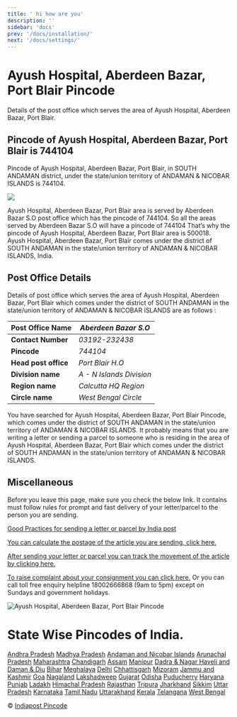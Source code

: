 ```yaml
---
title: ' hi how are you'
description: ''
sidebar: 'docs'
prev: '/docs/installation/'
next: '/docs/settings/'
---
```



# Ayush Hospital, Aberdeen Bazar, Port Blair Pincode
Details of the post office which serves the area of Ayush Hospital, Aberdeen Bazar, Port Blair.

## Pincode of Ayush Hospital, Aberdeen Bazar, Port Blair is 744104

Pincode of Ayush Hospital, Aberdeen Bazar, Port Blair, in SOUTH ANDAMAN district, under the state/union territory of ANDAMAN & NICOBAR ISLANDS is 744104.

<a href="https://www.amazon.in/tryprime?tag=yy0b-21"><img src="https://indiapostpincode.in/images/amazon-prime.jpg" /></a>

Ayush Hospital, Aberdeen Bazar, Port Blair area is served by Aberdeen Bazar S.O post office which has the pincode of 744104. So all the areas served by Aberdeen Bazar S.O will have a pincode of 744104 That’s why the pincode of Ayush Hospital, Aberdeen Bazar, Port Blair area is 500018. Ayush Hospital, Aberdeen Bazar, Port Blair comes under the district of SOUTH ANDAMAN in the state/union territory of ANDAMAN & NICOBAR ISLANDS, India.

## Post Office Details

Details of post office which serves the area of Ayush Hospital, Aberdeen Bazar, Port Blair which comes under the district of SOUTH ANDAMAN in the state/union territory of ANDAMAN & NICOBAR ISLANDS are as follows :

|**Post Office Name** | _Aberdeen Bazar S.O_|
|--|--|
| **Contact Number** | _03192-232438_ |
|**Pincode**|_744104_|
| **Head post office** | _Port Blair H.O_ |
|**Division name**|_A - N Islands_ _Division_|
|**Region name**|_Calcutta HQ_ _Region_|
|**Circle name**|_West Bengal_ _Circle_|



You have searched for Ayush Hospital, Aberdeen Bazar, Port Blair Pincode, which comes under the district of SOUTH ANDAMAN in the state/union territory of ANDAMAN & NICOBAR ISLANDS. It probably means that you are writing a letter or sending a parcel to someone who is residing in the area of Ayush Hospital, Aberdeen Bazar, Port Blair which comes under the district of SOUTH ANDAMAN in the state/union territory of ANDAMAN & NICOBAR ISLANDS.

## Miscellaneous

Before you leave this page, make sure you check the below link. It contains must follow rules for prompt and fast delivery of your letter/parcel to the person you are sending.

[ Good Practices for sending a letter or parcel by India post ](https://indiapostpincode.in)

<a  href="https://www.indiapost.gov.in/VAS/Pages/calculatePostage.aspx">You can calculate the postage of the article you are sending, click here.</a>

<a href="https://www.indiapost.gov.in/_layouts/15/DOP.Portal.Tracking/TrackConsignment.aspx">After sending your letter or parcel you can track the movement of the article by clicking here. </a>

<a  href="https://www.indiapost.gov.in/VAS/Pages/complaintregistration.aspx">To raise complaint about your consignment you can click here.</a> Or you can call toll free enquiry helpline 18002666868 (9am to 5pm) except on Sundays and government holidays.

![Ayush Hospital, Aberdeen Bazar, Port Blair Pincode](https://indiapostpincode.in/images/indiapost-pincode-300x159.png "Ayush Hospital, Aberdeen Bazar, Port Blair Pincode")

# State Wise Pincodes of India.

[Andhra Pradesh](https://indiapostpincode.in/andhra-pradesh/andhra-pradesh.html)	[Madhya Pradesh](https://indiapostpincode.in/madhya-pradesh/madhya-pradesh.html)	[Andaman and Nicobar Islands](https://indiapostpincode.in/andaman-nicobar/andaman-nicobar.html)
[Arunachal Pradesh](https://indiapostpincode.in/arunachal-pradesh/arunachal-pradesh.html)	[Maharashtra](https://indiapostpincode.in/maharastra/maharastra.html)	[Chandigarh](https://indiapostpincode.in/chandigarh/chandigarh.html)
[Assam](https://indiapostpincode.in/assam/assam.html)	[Manipur](https://indiapostpincode.in/manipur/manipur.html)	[Dadra & Nagar Haveli and Daman & Diu](https://indiapostpincode.in/dadra-nagar-haveli-daman-diu/dadra-nagar-haveli-daman-diu.html)
[Bihar](https://indiapostpincode.in/bihar/bihar.html)	[Meghalaya](https://indiapostpincode.in/meghalaya/meghalaya.html)	[Delhi](https://indiapostpincode.in/delhi/delhi.html)
[Chhattisgarh](https://indiapostpincode.in/chattisgarh/chattisgarh.html)	[Mizoram](https://indiapostpincode.in/mizoram/mizoram.html)	[Jammu and Kashmir](https://indiapostpincode.in/jammu-kashmir/jammu-kashmir.html)
[Goa](https://indiapostpincode.in/goa/goa.html)	[Nagaland](https://indiapostpincode.in/nagaland/nagaland.html)	[Lakshadweep](https://indiapostpincode.in/lakshadweep/lakshadweep.html)
[Gujarat](https://indiapostpincode.in/gujarat/gujarat.html)	[Odisha](https://indiapostpincode.in/odisha/odisha.html)	[Puducherry](https://indiapostpincode.in/puducherry/puducherry.html)
[Haryana](https://indiapostpincode.in/haryana/haryana.html)	[Punjab](https://indiapostpincode.in/punjab/punjab.html)	[Ladakh](https://indiapostpincode.in/ladakh/ladakh.html)
[Himachal Pradesh](https://indiapostpincode.in/himachal-pradesh/himachal-pradesh.html)	[Rajasthan](https://indiapostpincode.in/rajasthan/rajasthan.html)	[Tripura](https://indiapostpincode.in/tripura/tripura.html)
[Jharkhand](https://indiapostpincode.in/jharkhand/jharkhand.html)	[Sikkim](https://indiapostpincode.in/sikkim/sikkim.html)	[Uttar Pradesh](https://indiapostpincode.in/uttar-pradesh/uttar-pradesh.html)
[Karnataka](https://indiapostpincode.in/karnataka/karnataka.html)	[Tamil Nadu](https://indiapostpincode.in/tamilnadu/tamilnadu.html)	[Uttarakhand](https://indiapostpincode.in/uttarakhand/uttarakhand.html)
[Kerala](https://indiapostpincode.in/kerala/kerala.html)	[Telangana](https://indiapostpincode.in/telangana/telangana.html)	[West Bengal](https://indiapostpincode.in/west-bengal/west-bengal.html)

© [Indiapost Pincode](https://indiapostpincode.in)

